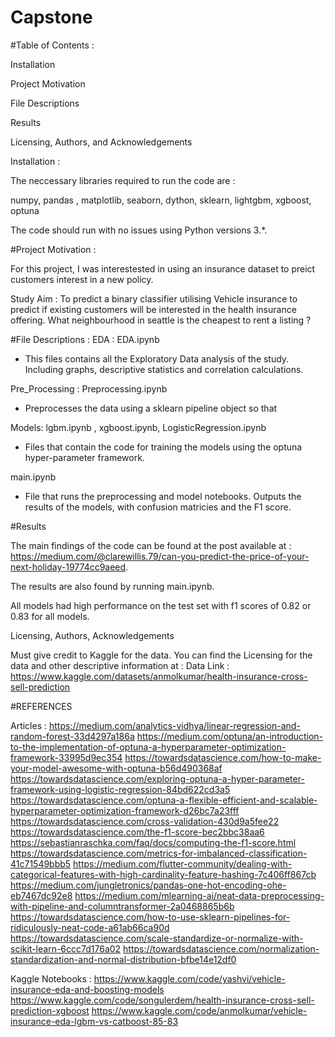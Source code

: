 # Capstone

#Table of Contents :

Installation

Project Motivation

File Descriptions

Results

Licensing, Authors, and Acknowledgements

Installation : 

The neccessary libraries required to run the code are :

numpy, pandas , matplotlib, seaborn, dython, sklearn, lightgbm, xgboost, optuna

The code should run with no issues using Python versions 3.*.

#Project Motivation : 

For this project, I was interestested in using an insurance dataset to preict customers interest in a new policy. 

Study Aim : To predict a binary classifier utilising Vehicle insurance to predict if existing customers will be interested in the health insurance offering.
What neighbourhood in seattle is the cheapest to rent a listing ?

#File Descriptions : 
EDA : EDA.ipynb 
- This files contains all the Exploratory Data analysis of the study. Including graphs, descriptive statistics and correlation calculations. 

Pre_Processing : Preprocessing.ipynb 
- Preprocesses the data using a sklearn pipeline object so that 

Models: lgbm.ipynb , xgboost.ipynb, LogisticRegression.ipynb 
- Files that contain the code for training the models using the optuna hyper-parameter framework. 

main.ipynb 
- File that runs the preprocessing and model notebooks. Outputs the results of the models, with confusion matricies and the F1 score. 

#Results

The main findings of the code can be found at the post available at : https://medium.com/@clarewillis.79/can-you-predict-the-price-of-your-next-holiday-19774cc9aeed.

The results are also found by running main.ipynb.

All models had high performance on the test set with f1 scores of 0.82 or 0.83 for all models. 

Licensing, Authors, Acknowledgements

Must give credit to Kaggle for the data. You can find the Licensing for the data and other descriptive information at : Data Link : https://www.kaggle.com/datasets/anmolkumar/health-insurance-cross-sell-prediction

#REFERENCES

Articles : 
https://medium.com/analytics-vidhya/linear-regression-and-random-forest-33d4297a186a
https://medium.com/optuna/an-introduction-to-the-implementation-of-optuna-a-hyperparameter-optimization-framework-33995d9ec354
https://towardsdatascience.com/how-to-make-your-model-awesome-with-optuna-b56d490368af
https://towardsdatascience.com/exploring-optuna-a-hyper-parameter-framework-using-logistic-regression-84bd622cd3a5
https://towardsdatascience.com/optuna-a-flexible-efficient-and-scalable-hyperparameter-optimization-framework-d26bc7a23fff
https://towardsdatascience.com/cross-validation-430d9a5fee22
https://towardsdatascience.com/the-f1-score-bec2bbc38aa6
https://sebastianraschka.com/faq/docs/computing-the-f1-score.html
https://towardsdatascience.com/metrics-for-imbalanced-classification-41c71549bbb5
https://medium.com/flutter-community/dealing-with-categorical-features-with-high-cardinality-feature-hashing-7c406ff867cb
https://medium.com/jungletronics/pandas-one-hot-encoding-ohe-eb7467dc92e8
https://medium.com/mlearning-ai/neat-data-preprocessing-with-pipeline-and-columntransformer-2a0468865b6b
https://towardsdatascience.com/how-to-use-sklearn-pipelines-for-ridiculously-neat-code-a61ab66ca90d
https://towardsdatascience.com/scale-standardize-or-normalize-with-scikit-learn-6ccc7d176a02
https://towardsdatascience.com/normalization-standardization-and-normal-distribution-bfbe14e12df0

Kaggle Notebooks : 
https://www.kaggle.com/code/yashvi/vehicle-insurance-eda-and-boosting-models
https://www.kaggle.com/code/songulerdem/health-insurance-cross-sell-prediction-xgboost
https://www.kaggle.com/code/anmolkumar/vehicle-insurance-eda-lgbm-vs-catboost-85-83
